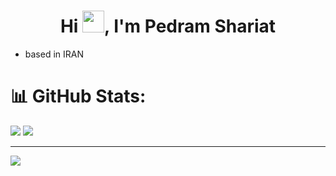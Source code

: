 <h1 align="center">
    <b>Hi <img src="https://media.giphy.com/media/hvRJCLFzcasrR4ia7z/giphy.gif" width="35">, I'm Pedram Shariat</b>
</h1>

* based in IRAN 

  
# 📊 GitHub Stats:
![](https://github-readme-stats.vercel.app/api?username=pedram-shariat&theme=dark&hide_border=false&include_all_commits=false&count_private=false)
![](https://github-readme-streak-stats.herokuapp.com/?user=pedram-shariat&theme=dark&hide_border=false)<br/>

---
[![](https://visitcount.itsvg.in/api?id=AmirZarei2002&icon=0&color=0)](https://visitcount.itsvg.in)
